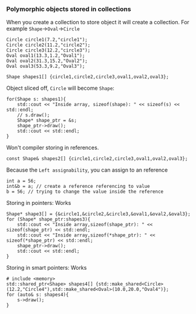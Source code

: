 ### Polymorphic objects stored in collections

When you create a collection to store object it will create a collection. For example `Shape`->`Oval`->`Circle` 

	Circle circle1(7.2,"circle1");
	Circle circle2(11.2,"circle2");
	Circle circle3(12.2,"circle3");
	Oval oval1(13.3,1.2,"Oval1");
	Oval oval2(31.3,15.2,"Oval2");
	Oval oval3(53.3,9.2,"Oval3");

	Shape shapes1[] {circle1,circle2,circle3,oval1,oval2,oval3};

Object sliced off, `Circle` will become `Shape`:

	for(Shape s: shapes1){
		std::cout << "Inside array, sizeof(shape): " << sizeof(s) << std::endl;
		// s.draw();
		Shape* shape_ptr = &s;
		shape_ptr->draw();
		std::cout << std::endl;
	}

Won't compiler storing in references.

	const Shape& shapes2[] {circle1,circle2,circle3,oval1,oval2,oval3};


Because the `Left assignability`, you can assign to an reference

	int a = 56;
	int&b = a; // create a reference referencing to value
	b = 56; // trying to change the value inside the reference

Storing in pointers: Works

	Shape* shape3[] = {&circle1,&circle2,&circle3,&oval1,&oval2,&oval3};
	for (Shape* shape_ptr:shapes3){
		std::cout << "Inside array,sizeof(shape_ptr): " << sizeof(shape_ptr) << std::endl;
		std::cout << "Inside array,sizeof(*shape_ptr): " << sizeof(*shape_ptr) << std::endl;
		shape_ptr->draw();
		std::cout << std::endl;
	}

Storing in smart pointers: Works

	# include <memory>
	std::shared_ptr<Shape> shapes4[] {std::make_shared<Circle>(12.2,"Circle4"),std::make_shared<Oval>(10.0,20.0,"Oval4")};
	for (auto& s: shapes4){
		s->draw();
	}